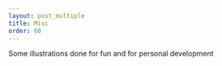 ```yaml
---
layout: post_multiple
title: Misc
order: 60
---
```


Some illustrations done for fun and for personal development
